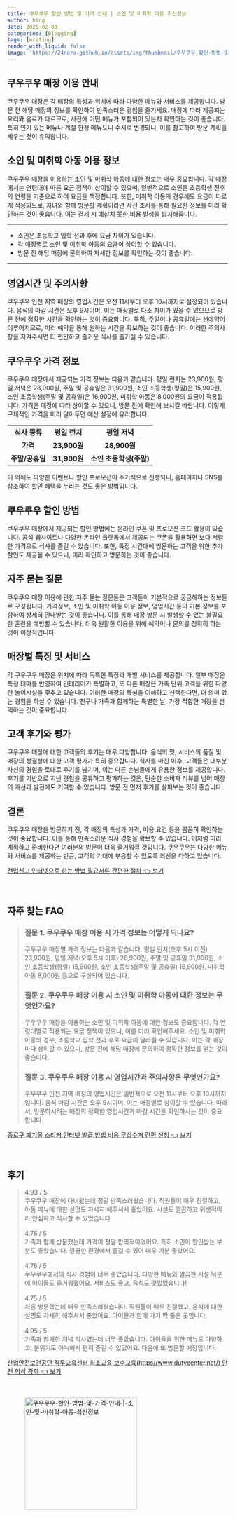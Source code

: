 ```yaml
---
title: 쿠우쿠우 할인 방법 및 가격 안내 | 소인 및 미취학 아동 최신정보
author: bing
date: 2025-02-03
categories: [Blogging]
tags: [writing]
render_with_liquid: false
image: 'https://24nara.github.io/assets/img/thumbnail/쿠우쿠우-할인-방법-및-가격-안내-|-소인-및-미취학-아동-최신정보.webp'
---
```



<h2 id='쿠우쿠우_매장_이용_안내'>쿠우쿠우 매장 이용 안내</h2>

<p>쿠우쿠우 매장은 각 매장의 특성과 위치에 따라 다양한 메뉴와 서비스를 제공합니다. 방문 전 해당 매장의 정보를 확인하여 만족스러운 경험을 즐기세요. 매장에 따라 제공되는 요리와 음료가 다르므로, 사전에 어떤 메뉴가 포함되어 있는지 확인하는 것이 좋습니다. 특히 인기 있는 메뉴나 계절 한정 메뉴도니 수시로 변경되니, 이를 참고하여 방문 계획을 세우는 것이 유익합니다.</p>

<h2 id='소인_및_미취학_아동_이용_정보'>소인 및 미취학 아동 이용 정보</h2>

<p>쿠우쿠우 매장을 이용하는 소인 및 미취학 아동에 대한 정보는 매우 중요합니다. 각 매장에서는 연령대에 따른 요금 정책이 상이할 수 있으며, 일반적으로 소인은 초등학생 전후의 연령을 기준으로 하여 요금을 책정합니다. 또한, 미취학 아동의 경우에도 요금이 다르게 적용되므로, 자녀와 함께 방문할 계획이라면 사전 조사를 통해 필요한 정보를 미리 확인하는 것이 좋습니다. 이는 결제 시 예상치 못한 비용 발생을 방지해줍니다.</p>

<hr />

<ul>
    <li>소인은 초등학교 입학 전과 후에 요금 차이가 있습니다.</li>
    <li>각 매장별로 소인 및 미취학 아동의 요금이 상이할 수 있습니다.</li>
    <li>방문 전 해당 매장에 문의하여 자세한 정보를 확인하는 것이 좋습니다.</li>
</ul>

<hr />

<h2 id='영업시간_및_주의사항'>영업시간 및 주의사항</h2>

<p>쿠우쿠우 인천 지역 매장의 영업시간은 오전 11시부터 오후 10시까지로 설정되어 있습니다. 음식의 마감 시간은 오후 9시이며, 이는 매장별로 다소 차이가 있을 수 있으므로 방문 전에 정확한 시간을 확인하는 것이 중요합니다. 특히, 주말이나 공휴일에는 선예약이 이루어지므로, 미리 예약을 통해 원하는 시간을 확보하는 것이 좋습니다. 이러한 주의사항을 지켜주시면 더 편안하고 즐거운 식사를 즐기실 수 있습니다.</p>

<h2 id='쿠우쿠우_가격_정보'>쿠우쿠우 가격 정보</h2>

<p>쿠우쿠우 매장에서 제공되는 가격 정보는 다음과 같습니다. 평일 런치는 23,900원, 평일 저녁은 28,900원, 주말 및 공휴일은 31,900원, 소인 초등학생(평일)은 15,900원, 소인 초등학생(주말 및 공휴일)은 16,900원, 미취학 아동은 8,000원의 요금이 적용됩니다. 가격은 매장에 따라 상이할 수 있으니, 방문 전에 확인해 보시길 바랍니다. 이렇게 구체적인 가격을 미리 알아두면 예산 설정에 유리합니다.</p>

<table>
    <tr>
        <td style="text-align: center; height: 17px;"><b>식사 종류</b></td>
        <td style="text-align: center; height: 17px;"><b>평일 런치</b></td>
        <td style="text-align: center; height: 17px;"><b>평일 저녁</b></td>
    </tr>
    <tr>
        <td style="text-align: center; height: 17px;"><b>가격</b></td>
        <td style="text-align: center; height: 17px;"><b>23,900원</b></td>
        <td style="text-align: center; height: 17px;"><b>28,900원</b></td>
    </tr>
    <tr>
        <td style="text-align: center; height: 17px;"><b>주말/공휴일</b></td>
        <td style="text-align: center; height: 17px;"><b>31,900원</b></td>
        <td style="text-align: center; height: 17px;"><b>소인 초등학생(주말)</b></td>
    </tr>
</table>

<p>이 외에도 다양한 이벤트나 할인 프로모션이 주기적으로 진행되니, 홈페이지나 SNS를 참조하여 할인 혜택을 누리는 것도 좋은 방법입니다.</p>

<h2 id='쿠우쿠우_할인_방법'>쿠우쿠우 할인 방법</h2>

<p>쿠우쿠우 매장에서 제공되는 할인 방법에는 온라인 쿠폰 및 프로모션 코드 활용이 있습니다. 공식 웹사이트나 다양한 온라인 플랫폼에서 제공되는 쿠폰을 활용하면 보다 저렴한 가격으로 식사를 즐길 수 있습니다. 또한, 특정 시간대에 방문하는 고객을 위한 추가 할인도 제공될 수 있으니, 미리 확인하고 방문하는 것이 좋습니다.</p>

<h2 id='자주_묻는_질문'>자주 묻는 질문</h2>

<p>쿠우쿠우 매장 이용에 관한 자주 묻는 질문들은 고객들이 기본적으로 궁금해하는 정보들로 구성됩니다. 가격정보, 소인 및 미취학 아동 이용 정보, 영업시간 등의 기본 정보를 포함하여 상세히 안내받는 것이 좋습니다. 이를 통해 매장 방문 시 발생할 수 있는 불필요한 혼란을 예방할 수 있습니다. 더욱 원활한 이용을 위해 예약이나 문의를 정확히 하는 것이 이상적입니다.</p>

<h2 id='매장별_특징_및_서비스'>매장별 특징 및 서비스</h2>

<p>각 쿠우쿠우 매장은 위치에 따라 독특한 특징과 개별 서비스를 제공합니다. 일부 매장은 특정 테마를 반영하여 인테리어가 특별하고, 또 다른 매장은 가족 단위 고객을 위한 다양한 놀이시설을 갖추고 있습니다. 이러한 매장의 특성을 이해하고 선택한다면, 더 의미 있는 경험을 하실 수 있습니다. 친구나 가족과 함께하는 특별한 날, 가장 적합한 매장을 선택하는 것이 중요합니다.</p>

<h2 id='고객_후기와_평가'>고객 후기와 평가</h2>

<p>쿠우쿠우 매장에 대한 고객들의 후기는 매우 다양합니다. 음식의 맛, 서비스의 품질 및 매장의 청결성에 대한 고객 평가가 특히 중요합니다. 식사를 마친 이후, 고객들은 대부분 자신의 경험을 토대로 후기를 남기며, 이는 다른 손님들에게 유용한 정보를 제공합니다. 후기를 기반으로 지난 경험을 공유하고 평가하는 것은, 단순한 소비자 리뷰를 넘어 매장의 개선과 발전에도 기여할 수 있습니다. 방문 전 먼저 후기를 살펴보는 것이 좋습니다.</p>

<h2 id='결론'>결론</h2>

<p>쿠우쿠우 매장을 방문하기 전, 각 매장의 특성과 가격, 이용 요건 등을 꼼꼼히 확인하는 것이 중요합니다. 이를 통해 만족스러운 식사 경험을 확보할 수 있습니다. 이처럼 미리 계획하고 준비한다면 여러분의 방문이 더욱 즐거워질 것입니다. 쿠우쿠우는 다양한 메뉴와 서비스를 제공하는 만큼, 고객의 기대에 부응할 수 있도록 최선을 다하고 있습니다.</p>


<p><a class="click-button" title="전입신고 인터넷으로 하는 방법 필요서류 간편한 절차" href="https://24nara.github.io/posts/%EC%A0%84%EC%9E%85%EC%8B%A0%EA%B3%A0-%EC%9D%B8%ED%84%B0%EB%84%B7%EC%9C%BC%EB%A1%9C-%ED%95%98%EB%8A%94-%EB%B0%A9%EB%B2%95-%ED%95%84%EC%9A%94%EC%84%9C%EB%A5%98-%EA%B0%84%ED%8E%B8%ED%95%9C-%EC%A0%88%EC%B0%A8/" rel="dofollow">전입신고 인터넷으로 하는 방법 필요서류 간편한 절차 👈 보기</a></p><br>
<h2 id='자주_찾는_FAQ'>자주 찾는 FAQ</h2>
<div itemscope="" itemtype="https://schema.org/FAQPage"> 
<blockquote> 
<div itemscope="" itemprop="mainEntity" itemtype="https://schema.org/Question"> 
<h3 itemprop="name">질문 1. 쿠우쿠우 매장 이용 시 가격 정보는 어떻게 되나요?</h3> 
<div itemscope="" itemprop="acceptedAnswer" itemtype="https://schema.org/Answer"> 
<span itemprop="text"> 
<p>쿠우쿠우 매장별 가격 정보는 다음과 같습니다. 평일 런치(오후 5시 이전) 23,900원, 평일 저녁(오후 5시 이후) 28,900원, 주말 및 공휴일 31,900원, 소인 초등학생(평일) 15,900원, 소인 초등학생(주말 및 공휴일) 16,900원, 미취학 아동 8,000원 등으로 구성되어 있습니다.</p> 
</span> 
</div> 
</div> 

<div itemscope="" itemprop="mainEntity" itemtype="https://schema.org/Question"> 
<h3 itemprop="name">질문 2. 쿠우쿠우 매장 이용 시 소인 및 미취학 아동에 대한 정보는 무엇인가요?</h3> 
<div itemscope="" itemprop="acceptedAnswer" itemtype="https://schema.org/Answer"> 
<span itemprop="text"> 
<p>쿠우쿠우 매장을 이용하는 소인 및 미취학 아동에 대한 정보도 중요합니다. 각 연령대별로 적용되는 요금 정책이 있으니, 이를 미리 확인해주세요. 소인 및 미취학 아동의 경우, 초등학교 입학 전과 후로 요금이 달라질 수 있습니다. 이는 각 매장마다 상이할 수 있으니, 방문 전에 해당 매장에 문의하여 정확한 정보를 얻는 것이 좋습니다.</p> 
</span> 
</div> 
</div> 

<div itemscope="" itemprop="mainEntity" itemtype="https://schema.org/Question"> 
<h3 itemprop="name">질문 3. 쿠우쿠우 매장 이용 시 영업시간과 주의사항은 무엇인가요?</h3> 
<div itemscope="" itemprop="acceptedAnswer" itemtype="https://schema.org/Answer"> 
<span itemprop="text"> 
<p>쿠우쿠우 인천 지역 매장의 영업시간은 일반적으로 오전 11시부터 오후 10시까지입니다. 음식 마감 시간은 오후 9시이며, 이는 매장별로 상이할 수 있습니다. 따라서, 방문하시려는 매장의 정확한 영업시간과 마감 시간을 확인하시는 것이 중요합니다.</p> 
</span> 
</div> 
</div> 
</blockquote> 
</div>
<p><a class="click-button" title="종로구 폐기물 스티커 인터넷 발급 방법 비용 무상수거 간편 신청" href="https://24nara.github.io/posts/%EC%A2%85%EB%A1%9C%EA%B5%AC-%ED%8F%90%EA%B8%B0%EB%AC%BC-%EC%8A%A4%ED%8B%B0%EC%BB%A4-%EC%9D%B8%ED%84%B0%EB%84%B7-%EB%B0%9C%EA%B8%89-%EB%B0%A9%EB%B2%95-%EB%B9%84%EC%9A%A9-%EB%AC%B4%EC%83%81%EC%88%98%EA%B1%B0-%EA%B0%84%ED%8E%B8-%EC%8B%A0%EC%B2%AD/" rel="dofollow">종로구 폐기물 스티커 인터넷 발급 방법 비용 무상수거 간편 신청 👈 보기</a></p><br>
<h2 id='후기'>후기</h2>
<div itemscope itemtype="https://schema.org/Product">
  <blockquote>
  <div itemprop="review" itemscope itemtype="https://schema.org/Review">
      <div itemprop="reviewRating" itemscope itemtype="https://schema.org/Rating"> <span itemprop="ratingValue">4.93</span> / <span itemprop="bestRating">5</span> </div>
      <span itemprop="reviewBody">쿠우쿠우 매장에 다녀왔는데 정말 만족스러웠습니다. 직원들이 매우 친절하고, 아동 메뉴에 대한 설명도 자세히 해주셔서 좋았어요. 시설도 깔끔하고 위생적이라 안심하고 식사할 수 있었습니다.</span>
  </div>
  <br>
  <div itemprop="review" itemscope itemtype="https://schema.org/Review">
      <div itemprop="reviewRating" itemscope itemtype="https://schema.org/Rating"> <span itemprop="ratingValue">4.76</span> / <span itemprop="bestRating">5</span> </div>
      <span itemprop="reviewBody">가족과 함께 방문했는데 가격이 정말 합리적이었어요. 특히 소인이 할인받는 부분도 좋았습니다. 깔끔한 환경에서 즐길 수 있어 매우 기분 좋았어요.</span>
  </div>
  <br>
  <div itemprop="review" itemscope itemtype="https://schema.org/Review">
      <div itemprop="reviewRating" itemscope itemtype="https://schema.org/Rating"> <span itemprop="ratingValue">4.76</span> / <span itemprop="bestRating">5</span> </div>
      <span itemprop="reviewBody">쿠우쿠우에서의 식사 경험이 너무 좋았습니다. 다양한 메뉴와 깔끔한 시설 덕분에 아이들도 즐거워했어요. 서비스도 좋고, 음식도 맛있었습니다!</span>
  </div>
  <br>
  <div itemprop="review" itemscope itemtype="https://schema.org/Review">
      <div itemprop="reviewRating" itemscope itemtype="https://schema.org/Rating"> <span itemprop="ratingValue">4.75</span> / <span itemprop="bestRating">5</span> </div>
      <span itemprop="reviewBody">처음 방문했는데 매우 만족스러웠습니다. 직원들이 매우 친절했고, 음식에 대한 설명도 자세히 해주셔서 좋았어요. 아이들과 함께 가기 딱 좋은 곳입니다.</span>
  </div>
  <br>
  <div itemprop="review" itemscope itemtype="https://schema.org/Review">
      <div itemprop="reviewRating" itemscope itemtype="https://schema.org/Rating"> <span itemprop="ratingValue">4.95</span> / <span itemprop="bestRating">5</span> </div>
      <span itemprop="reviewBody">가족과 함께한 저녁 식사였는데 너무 좋았습니다. 아이들을 위한 메뉴도 다양하고, 분위기도 아늑해서 편히 즐길 수 있었어요. 다음에 또 방문할 예정입니다.</span>
  </div>
  </blockquote>
</div>
<p><a class="click-button" title="산업안전보건공단 직무교육센터 최초교육 보수교육(https//www.dutycenter.net/) 안전 의식 강화" href="https://24nara.github.io/posts/%EC%82%B0%EC%97%85%EC%95%88%EC%A0%84%EB%B3%B4%EA%B1%B4%EA%B3%B5%EB%8B%A8-%EC%A7%81%EB%AC%B4%EA%B5%90%EC%9C%A1%EC%84%BC%ED%84%B0-%EC%B5%9C%EC%B4%88%EA%B5%90%EC%9C%A1-%EB%B3%B4%EC%88%98%EA%B5%90%EC%9C%A1(httpswww.dutycenter.net)-%EC%95%88%EC%A0%84-%EC%9D%98%EC%8B%9D-%EA%B0%95%ED%99%94/" rel="dofollow">산업안전보건공단 직무교육센터 최초교육 보수교육(https//www.dutycenter.net/) 안전 의식 강화 👈 보기</a></p><br>
<figure class="image"><img src="https://24nara.github.io/assets/img/thumbnail/쿠우쿠우-할인-방법-및-가격-안내-|-소인-및-미취학-아동-최신정보.webp" alt="쿠우쿠우-할인-방법-및-가격-안내-|-소인-및-미취학-아동-최신정보" width="256" height="256"></figure>
